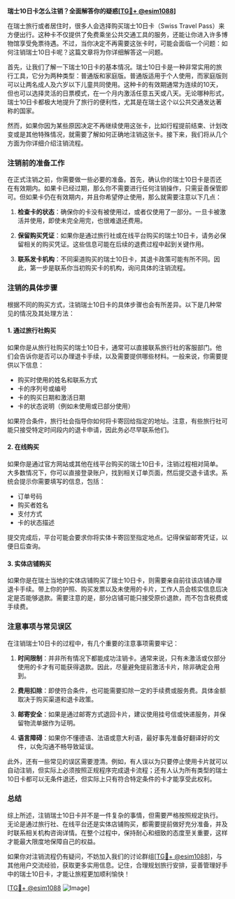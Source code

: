 **瑞士10日卡怎么注销？全面解答你的疑惑[[TG💪+ @esim1088](https://t.me/s/esim1088)]**

在瑞士旅行或者居住时，很多人会选择购买瑞士10日卡（Swiss Travel Pass）来方便出行。这种卡不仅提供了免费乘坐公共交通工具的服务，还能让你进入许多博物馆享受免票待遇。不过，当你决定不再需要这张卡时，可能会面临一个问题：如何注销瑞士10日卡呢？这篇文章将为你详细解答这一问题。

首先，让我们了解一下瑞士10日卡的基本情况。瑞士10日卡是一种非常实用的旅行工具，它分为两种类型：普通版和家庭版。普通版适用于个人使用，而家庭版则可以让两名成人及六岁以下儿童共同使用。这种卡的有效期通常为连续的10天，但也可以选择灵活的日票模式，在一个月内激活任意五天或八天。无论哪种形式，瑞士10日卡都极大地提升了旅行的便利性，尤其是在瑞士这个以公共交通发达著称的国家。

然而，如果你因为某些原因决定不再继续使用这张卡，比如行程提前结束、计划改变或是其他特殊情况，就需要了解如何正确地注销这张卡。接下来，我们将从几个方面为你详细介绍注销流程。

### 注销前的准备工作

在正式注销之前，你需要做一些必要的准备。首先，确认你的瑞士10日卡是否还在有效期内。如果卡已经过期，那么你不需要进行任何注销操作，只需妥善保管即可。但如果卡仍在有效期内，并且你希望停止使用，那么就需要注意以下几点：

1. **检查卡的状态**：确保你的卡没有被使用过，或者仅使用了一部分。一旦卡被激活并使用，即使未完全用完，也很难退还费用。
   
2. **保留购买凭证**：如果你是通过旅行社或在线平台购买的瑞士10日卡，请务必保留相关的购买凭证。这些信息可能在后续的退费过程中起到关键作用。

3. **联系发卡机构**：不同渠道购买的瑞士10日卡，其退卡政策可能有所不同。因此，第一步是联系你当初购买卡的机构，询问具体的注销流程。

### 注销的具体步骤

根据不同的购买方式，注销瑞士10日卡的具体步骤也会有所差异。以下是几种常见的情况及其处理方法：

#### 1. 通过旅行社购买

如果你是从旅行社购买的瑞士10日卡，通常可以直接联系旅行社的客服部门。他们会告诉你是否可以办理退卡手续，以及需要提供哪些材料。一般来说，你需要提供以下信息：

- 购买时使用的姓名和联系方式
- 卡的序列号或编号
- 卡的购买日期和激活日期
- 卡的状态说明（例如未使用或已部分使用）

如果符合条件，旅行社会指导你如何将卡寄回给指定的地址。注意，有些旅行社可能只接受特定时间段内的退卡申请，因此务必尽早联系他们。

#### 2. 在线购买

如果你是通过官方网站或其他在线平台购买的瑞士10日卡，注销过程相对简单。大多数情况下，你可以直接登录账户，找到相关订单页面，然后提交退卡请求。系统会提示你需要填写的信息，包括：

- 订单号码
- 购买者姓名
- 支付方式
- 卡的状态描述

提交完成后，平台可能会要求你将实体卡寄回至指定地点。记得保留邮寄凭证，以便日后查询。

#### 3. 实体店铺购买

如果你是在瑞士当地的实体店铺购买了瑞士10日卡，则需要亲自前往该店铺办理退卡手续。带上你的护照、购买发票以及未使用的卡片，工作人员会核实信息后决定是否能够退款。需要注意的是，部分店铺可能只接受原价退款，而不包含税费或手续费。

### 注意事项与常见误区

在注销瑞士10日卡的过程中，有几个重要的注意事项需要牢记：

1. **时间限制**：并非所有情况下都能成功注销卡。通常来说，只有未激活或仅部分使用的卡才有可能获得退款。因此，尽量避免提前激活卡片，除非确定会用到。

2. **费用扣除**：即使符合条件，也可能需要扣除一定的手续费或服务费。具体金额取决于购买渠道和退卡政策。

3. **邮寄安全**：如果是通过邮寄方式退回卡片，建议使用挂号信或快递服务，并保留物流单据作为证明。

4. **语言障碍**：如果你不懂德语、法语或意大利语，最好事先准备好翻译好的文件，以免沟通不畅导致延误。

此外，还有一些常见的误区需要澄清。例如，有人误以为只要停止使用卡片就可以自动注销，但实际上必须按照正规程序完成退卡流程；还有人认为所有类型的瑞士10日卡都可以无条件退还，但实际上只有符合特定条件的卡才能享受此权利。

### 总结

综上所述，注销瑞士10日卡并不是一件复杂的事情，但需要严格按照规定执行。无论是通过旅行社、在线平台还是实体店铺购买，都需要提前做好充分准备，并及时联系相关机构咨询详情。在整个过程中，保持耐心和细致的态度至关重要，这样才能最大限度地保障自己的权益。

如果你对注销流程仍有疑问，不妨加入我们的讨论群组[[TG💪+ @esim1088](https://t.me/s/esim1088)]，与其他用户交流经验，获取更多实用信息。记住，合理规划旅行安排，妥善管理好手中的瑞士10日卡，才能让旅程更加顺利愉快！

[[TG💪+ @esim1088](https://t.me/s/esim1088) ![Image](https://i.postimg.cc/4NQfJmqS/Snipaste-2025-05-13-00-14-12.png)]